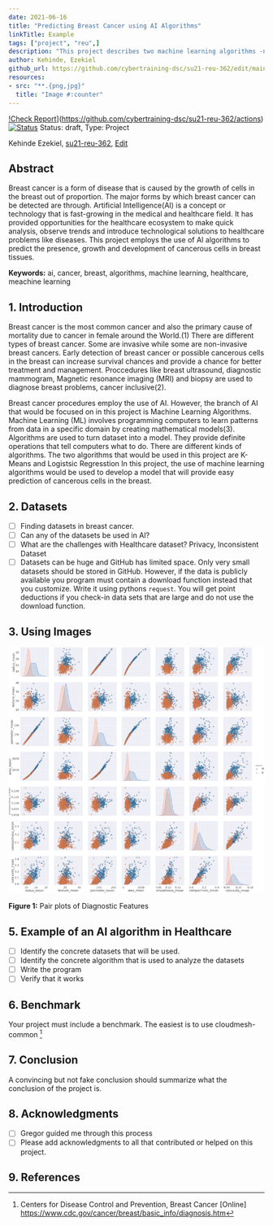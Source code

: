 ```yaml
---
date: 2021-06-16
title: "Predicting Breast Cancer using AI Algorithms"
linkTitle: Example
tags: ["project", "reu",]
description: "This project describes two machine learning algorithms -name them- that can be used to predict the presence of breast cancer."
author: Kehinde, Ezekiel
github_url: https://github.com/cybertraining-dsc/su21-reu-362/edit/main/project/index.md
resources:
- src: "**.{png,jpg}"
  title: "Image #:counter"
---
```


[!Check Report](https://github.com/cybertraining-dsc/hid-example/workflows/Check%20Report/badge.svg)](https://github.com/cybertraining-dsc/su21-reu-362/actions)
[![Status](https://github.com/cybertraining-dsc/hid-example/workflows/Status/badge.svg)](https://github.com/cybertraining-dsc/su21-reu-362/actions)
Status: draft, Type: Project

Kehinde Ezekiel, [su21-reu-362](https://github.com/cybertraining-dsc/su21-reu-362), [Edit](https://github.com/cybertraining-dsc/su21-reu-362/blob/main/project/index.md)

## Abstract

Breast cancer is a form of disease that is caused by the growth of cells in the breast out of proportion. The major forms by which breast cancer can be detected are through. Artificial Intelligence(AI) is a concept or technology that is fast-growing in the medical and healthcare field. It has provided opportunities for the healthcare ecosystem to make quick analysis, observe trends and introduce technological solutions to healthcare problems like diseases. This project employs the use of AI algorithms to predict the presence, growth and development of cancerous cells in breast tissues.

**Keywords:** ai, cancer, breast, algorithms, machine learning, healthcare, meachine learning

## 1. Introduction

Breast cancer is the most common cancer and also the primary cause of mortality due to cancer in female around the World.(1) There are different types of breast cancer. Some are invasive while some are non-invasive breast cancers. Early detection of breast cancer or possible cancerous cells in the breast can increase survival chances and provide a chance for better treatment and management. Proccedures like breast ultrasound, diagnostic mammogram, Magnetic resonance imaging (MRI) and biopsy are used to diagnose breast problems, cancer inclusive(2). 

Breast cancer procedures employ the use of AI. However, the branch of AI that would be focused on in this project is Machine Learning Algorithms. Machine Learning (ML) involves programming computers to learn patterns from data in a specific domain by creating mathematical models(3). Algorithms are used to turn dataset into a model. They provide definite operations that tell computers what to do. There are different kinds of algorithms. The two algorithms that would be used in this project are K-Means and Logistsic Regresstion
In this project, the use of machine learning algorithms would be used to develop a model that will provide easy prediction of cancerous cells in the breast.

## 2. Datasets
- [ ] Finding datasets in breast cancer.
- [ ] Can any of the datasets be used in AI?
- [ ] What are the challenges with Healthcare dataset? Privacy, Inconsistent Dataset
- [ ] Datasets can be huge and GitHub has limited space. Only very small datasets should be stored in GitHub.
      However, if the data is publicly available you program must contain a download function instead that you customize.
      Write it using pythons `request`. You will get point deductions if you check-in data sets that are large and do not use
      the download function.

## 3. Using Images

![Figure 1](https://github.com/kehinde-ezekiel/su21-reu-362/blob/main/project/images/chart_image.jpg)

**Figure 1:** Pair plots of Diagnostic Features

## 5. Example of an AI algorithm in Healthcare

- [ ] Identify the concrete datasets that will be used.
- [ ] Identify the concrete algorithm that is used to analyze the datasets
- [ ] Write the program
- [ ] Verify that it works

## 6. Benchmark

Your project must include a benchmark. The easiest is to use cloudmesh-common [^2]
 
## 7. Conclusion

A convincing but not fake conclusion should summarize what the conclusion of the project is.

## 8. Acknowledgments

- [ ] Gregor guided me through this process
- [ ] Please add acknowledgments to all that contributed or helped on this project.

## 9. References

[^1]: Akram, Muhammad et al. "Awareness and current knowledge of breast cancer." Biological research vol. 50,1 33. 2 Oct. 2017, doi:10.1186/s40659-017-0140-9

[^2]: Centers for Disease Control and Prevention, Breast Cancer [Online] 
      <https://www.cdc.gov/cancer/breast/basic_info/diagnosis.htm>

[^3]: Salod, Zakia, and Yashik Singh. "Comparison of the performance of machine learning algorithms in breast cancer screening and detection: A protocol." Journal of public health research vol. 8,3 1677. 4 Dec. 2019, doi:10.4081/jphr.2019.1677

[^4]: Gregor von Laszewski, Cloudmesh StopWatch and Benchmark from the Cloudmesh Common Library, [GitHub] 
      <https://github.com/cloudmesh/cloudmesh-common>
